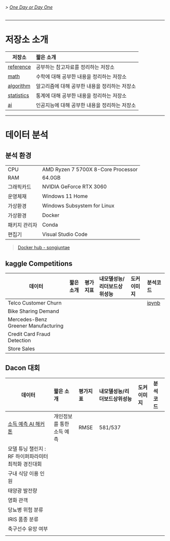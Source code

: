 <!-- 좌우명 Motto 나를 움직이게 하는 문장들 -->
<!--''언젠가 하고 말 거야'보다 바로 부딪쳐보는 것 -->
###### > [One Day or Day One ](https://www.youtube.com/shorts/KZT94SSyFzM)
---
# 저장소 소개

|저장소|짧은 소개|
|---|:---|
|[reference](https://github.com/Song-Juntae/references)|공부하는 참고자료를 정리하는 저장소|
|[math](https://github.com/Song-Juntae/math)|수학에 대해 공부한 내용을 정리하는 저장소|
|[algorithm](https://github.com/Song-Juntae/algorithm)|알고리즘에 대해 공부한 내용을 정리하는 저장소|
|[statistics](https://github.com/Song-Juntae/statistics)|통계에 대해 공부한 내용을 정리하는 저장소|
|[ai](https://github.com/Song-Juntae/ai)|인공지능에 대해 공부한 내용을 정리하는 저장소|
---
# 데이터 분석

## 분석 환경

|||
|---|---|
|CPU|AMD Ryzen 7 5700X 8-Core Processor|
|RAM|64.0GB|
|그래픽카드|NVIDIA GeForce RTX 3060|
|운영체재|Windows 11 Home|
|가상환경|Windows Subsystem for Linux|
|가상환경|Docker|
|패키지 관리자|Conda|
|편집기|Visual Studio Code|

> [Docker hub - songjuntae](https://hub.docker.com/u/songjuntae)

## kaggle Competitions
|데이터|짧은 소개|평가지표|내모델성능/리더보드상위성능|도커이미지|분석코드|
|---|:---|:---|:---|:---|:---|
|Telco Customer Churn|||||[ipynb](https://github.com/Song-Juntae/kaggle/blob/main/telco_customer_churn/telco_customer_churn.ipynb)|
|Bike Sharing Demand||||||
|Mercedes-Benz Greener Manufacturing||||||
|Credit Card Fraud Detection||||||
|Store Sales||||||

## Dacon 대회
|데이터|짧은 소개|평가지표|내모델성능/리더보드상위성능|도커이미지|분석코드|
|---|:---|:---|:---|:---|:---|
|[소득 예측 AI 해커톤](https://dacon.io/competitions/official/236230/leaderboard)|개인정보를 통한 소득 예측|RMSE|581/537|||
|모델 튜닝 챌린지 : RF 하이퍼파라미터 최적화 경진대회||||||
|구내 식당 이용 인원||||||
|태양광 발전량||||||
|영화 관객||||||
|당뇨병 위험 분류||||||
|IRIS 품종 분류||||||
|축구선수 유망 여부||||||
|||||||

<!--
**Song-Juntae/Song-Juntae** is a ✨ _special_ ✨ repository because its `README.md` (this file) appears on your GitHub profile.

Here are some ideas to get you started:

- 🔭 I’m currently working on ...
- 🌱 I’m currently learning ...
- 👯 I’m looking to collaborate on ...
- 🤔 I’m looking for help with ...
- 💬 Ask me about ...
- 📫 How to reach me: ...
- 😄 Pronouns: ...
- ⚡ Fun fact: ...
-->
